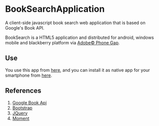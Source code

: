 BookSearchApplication
=====================

A client-side javascript book search web application that is based on Google's Book API.  

BookSearch is a HTML5 application and distributed for android, windows mobile and blackberry platform via
[Adobe&copy; Phone Gap](https://build.phonegap.com/).

## Use
You use this app from [here](http://theofilis.github.io/BookSearchApplication/), and you can install it
as native app for your smartphone from [here](https://build.phonegap.com/apps/540676/builds).

## References
1. [Google Book Api](https://developers.google.com/books/docs/v1/using)
2. [Bootstrap](http://getbootstrap.com/)
3. [JQuery](http://jquery.com/)
4. [Moment](http://http://momentjs.com/)

